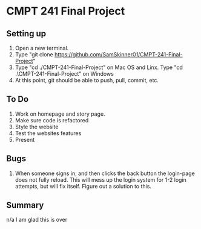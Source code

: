 # CMPT 241 Final Project

## Setting up
1. Open a new terminal.
2. Type "git clone https://github.com/SamSkinner01/CMPT-241-Final-Project"
3. Type "cd ./CMPT-241-Final-Project" on Mac OS and Linx. Type "cd .\CMPT-241-Final-Project\" on Windows 
4. At this point, git should be able to push, pull, commit, etc.

## To Do
1) Work on homepage and story page.
2) Make sure code is refactored
3) Style the website
4) Test the websites features
5) Present

## Bugs
1) When someone signs in, and then clicks the back button the login-page does not fully reload. This will mess up the login system for 1-2 login attempts, but will fix itself. Figure out a solution to this.

## Summary 
n/a
I am glad this is over


